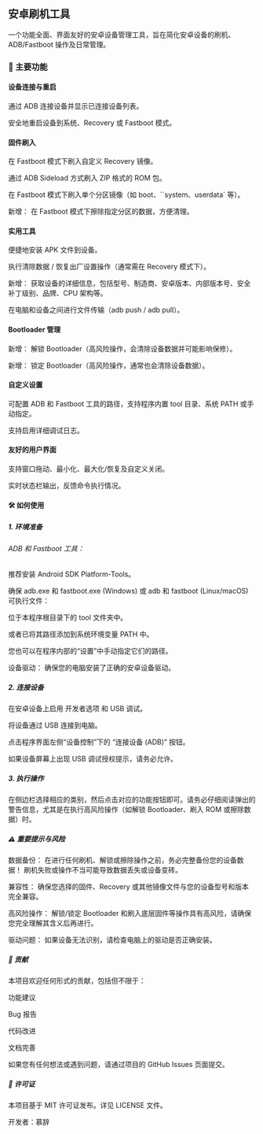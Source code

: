 ## 安卓刷机工具

一个功能全面、界面友好的安卓设备管理工具，旨在简化安卓设备的刷机、ADB/Fastboot 操作及日常管理。

### 🚀 主要功能

#### 设备连接与重启

通过 ADB 连接设备并显示已连接设备列表。

安全地重启设备到系统、Recovery 或 Fastboot 模式。

#### 固件刷入

在 Fastboot 模式下刷入自定义 Recovery 镜像。

通过 ADB Sideload 方式刷入 ZIP 格式的 ROM 包。

在 Fastboot 模式下刷入单个分区镜像（如 boot、``system、userdata` 等）。

新增： 在 Fastboot 模式下擦除指定分区的数据，方便清理。

#### 实用工具

便捷地安装 APK 文件到设备。

执行清除数据 / 恢复出厂设置操作（通常需在 Recovery 模式下）。

新增： 获取设备的详细信息，包括型号、制造商、安卓版本、内部版本号、安全补丁级别、品牌、CPU 架构等。

在电脑和设备之间进行文件传输（adb push / adb pull）。

#### Bootloader 管理

新增： 解锁 Bootloader（高风险操作，会清除设备数据并可能影响保修）。

新增： 锁定 Bootloader（高风险操作，通常也会清除设备数据）。

#### 自定义设置

可配置 ADB 和 Fastboot 工具的路径，支持程序内置 tool 目录、系统 PATH 或手动指定。

支持启用详细调试日志。

#### 友好的用户界面

支持窗口拖动、最小化、最大化/恢复及自定义关闭。

实时状态栏输出，反馈命令执行情况。

#### 🛠️ 如何使用

##### 1. 环境准备

###### ADB 和 Fastboot 工具：

推荐安装 Android SDK Platform-Tools。

确保 adb.exe 和 fastboot.exe (Windows) 或 adb 和 fastboot (Linux/macOS) 可执行文件：

位于本程序根目录下的 tool 文件夹中。

或者已将其路径添加到系统环境变量 PATH 中。

您也可以在程序内部的“设置”中手动指定它们的路径。

设备驱动： 确保您的电脑安装了正确的安卓设备驱动。

##### 2. 连接设备

在安卓设备上启用 开发者选项 和 USB 调试。

将设备通过 USB 连接到电脑。

点击程序界面左侧“设备控制”下的 “连接设备 (ADB)” 按钮。

如果设备屏幕上出现 USB 调试授权提示，请务必允许。

##### 3. 执行操作

在侧边栏选择相应的类别，然后点击对应的功能按钮即可。请务必仔细阅读弹出的警告信息，尤其是在执行高风险操作（如解锁 Bootloader、刷入 ROM 或擦除数据）时。

##### ⚠️ 重要提示与风险

数据备份： 在进行任何刷机、解锁或擦除操作之前，务必完整备份您的设备数据！ 刷机失败或操作不当可能导致数据丢失或设备变砖。

兼容性： 确保您选择的固件、Recovery 或其他镜像文件与您的设备型号和版本完全兼容。

高风险操作： 解锁/锁定 Bootloader 和刷入底层固件等操作具有高风险，请确保您完全理解其含义后再进行。

驱动问题： 如果设备无法识别，请检查电脑上的驱动是否正确安装。

##### 🤝 贡献

本项目欢迎任何形式的贡献，包括但不限于：

功能建议

Bug 报告

代码改进

文档完善

如果您有任何想法或遇到问题，请通过项目的 GitHub Issues 页面提交。

##### 📜 许可证

本项目基于 MIT 许可证发布。详见 LICENSE 文件。

开发者：慕辞
